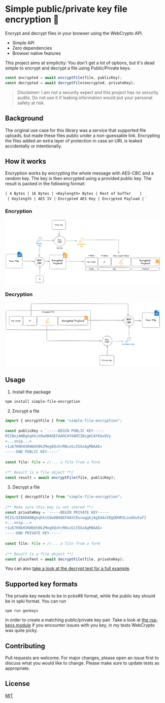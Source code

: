 # Simple public/private key file encryption 🔑

Encrypt and decrypt files in your browser using the WebCrypto API.

-   Simple API
-   Zero dependencies
-   Browser native features

This project aims at simplicity: You don't get a lot of options, but it's dead simple to encrypt and decrypt a file using Public/Private keys.

```typescript
const encrypted = await encryptFile(file, publicKey);
const decrypted = await decryptFile(encrypted, privateKey);
```

> _Disclaimer_: I am not a security expert and this project has no security audits. Do not use it if leaking information would put your personal safety at risk.

## Background

The original use case for this library was a service that supported file uploads, but made these files public under a non-guessable link.
Encrypting the files added an extra layer of protection in case an URL is leaked accidentally or intentionally.

## How it works

Encryption works by encrypting the whole message with AES-CBC and a random key. The key is then encrypted using a provided public key.
The result is packed in the following format:

`| 4 Bytes | 16 Bytes | <Keylength> Bytes | Rest of buffer    |`\
`
| Keylength | AES IV | Encrypted AES Key | Encrypted Payload |`
`

### Encryption

![Encryption schema](https://github.com/mojadev/simple-file-encryption/raw/main/doc/encrypt.png)

### Decryption

![Decryption schema](https://github.com/mojadev/simple-file-encryption/raw/main/doc/decrypt.png)

## Usage

1. Install the package

```sh
npm install simple-file-encryption
```

2. Encrypt a file

```ts
import { encryptFile } from "simple-file-encryption";

const publicKey = `-----BEGIN PUBLIC KEY-----
MIIBojANBgkqhkiG9w0BAQEFAAOCAY8AMIIBigKCAYEAx0Vy
<...snip...>
+1u67KNkH3KWb6hBk2Meg6QvhrRNszGcI5GxAgMBAAE=
-----END PUBLIC KEY-----`

const file: File = //... a file from a form

/** Result is a file object **/
const result = await encryptFile(file, publicKey);

```

3. Decrypt a file

```ts
import { decryptFile } from "simple-file-encryption";

/** Make sure this key is not shared **/
const privateKey = `-----BEGIN PRIVATE KEY-----
MIIG/QIBADANBgkqhkiG9w0BAQEFAASCBucwggbjAgEAAoIBgQDHRXLoudUu5afI
<...snip...>
+1u67KNkH3KWb6hBk2Meg6QvhrRNszGcI5GxAgMBAAE=
-----END PRIVATE KEY-----`

const file: File = //... a file from a form

/** Result is a file object **/
const plainText = await decryptFile(file, privateKey);

```

You can also [take a look at the decrypt test for a full example](./src/decrypt.test.ts).

## Supported key formats

The private key needs to be in pcks#8 format, while the public key should be in spki format.
You can run

```
npm run genkeys
```

in order to create a matching public/private key pair.
Take a look at [the rsa-keys module](./src/rsa-key.ts) if you encounter issues with you key, in my
tests WebCrypto was quite picky.

## Contributing

Pull requests are welcome. For major changes, please open an issue first to discuss what you would like to change.
Please make sure to update tests as appropriate.

## License

[MIT](https://choosealicense.com/licenses/mit/)
